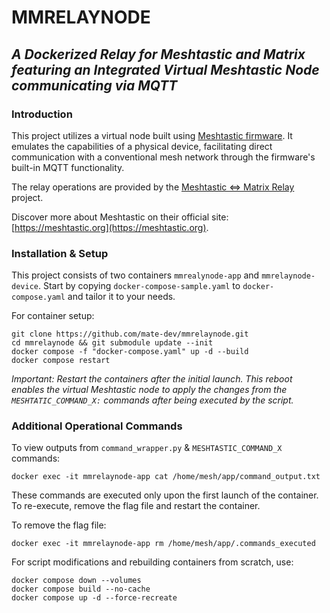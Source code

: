 # MMRELAYNODE
## *A Dockerized Relay for Meshtastic and Matrix featuring an Integrated Virtual Meshtastic Node communicating via MQTT*

### **Introduction**

This project utilizes a virtual node built using [Meshtastic firmware](https://github.com/meshtastic/firmware). It emulates the capabilities of a physical device, facilitating direct communication with a conventional mesh network through the firmware's built-in MQTT functionality.

The relay operations are provided by the [Meshtastic <=> Matrix Relay](https://github.com/geoffwhittington/meshtastic-matrix-relay) project.

Discover more about Meshtastic on their official site: [https://meshtastic.org](https://meshtastic.org).

### **Installation & Setup**

This project consists of two containers `mmrealynode-app` and `mmrelaynode-device`. Start by copying `docker-compose-sample.yaml` to `docker-compose.yaml` and tailor it to your needs.

For container setup:

```
git clone https://github.com/mate-dev/mmrelaynode.git
cd mmrelaynode && git submodule update --init
docker compose -f "docker-compose.yaml" up -d --build
docker compose restart
```

*Important: Restart the containers after the initial launch. This reboot enables the virtual Meshtastic node to apply the changes from the `MESHTATIC_COMMAND_X:` commands after being executed by the script.*

### **Additional Operational Commands**

To view outputs from `command_wrapper.py` & `MESHTASTIC_COMMAND_X` commands:
```
docker exec -it mmrelaynode-app cat /home/mesh/app/command_output.txt
```

These commands are executed only upon the first launch of the container. To re-execute, remove the flag file and restart the container.

To remove the flag file:
```
docker exec -it mmrelaynode-app rm /home/mesh/app/.commands_executed
```

For script modifications and rebuilding containers from scratch, use:

```
docker compose down --volumes
docker compose build --no-cache
docker compose up -d --force-recreate 
```
